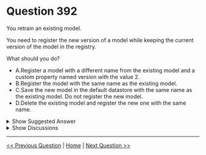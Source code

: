 # Question 392

You retrain an existing model.

You need to register the new version of a model while keeping the current version of the model in the registry.

What should you do?

* A.Register a model with a different name from the existing model and a custom property named version with the value 2.
* B.Register the model with the same name as the existing model.
* C.Save the new model in the default datastore with the same name as the existing model. Do not register the new model.
* D.Delete the existing model and register the new one with the same name.

<details>
  <summary>Show Suggested Answer</summary>

  <strong>B</strong><br>
<p>Model version: A version of a registered model. When a new model is added to the Model Registry, it is added as Version 1. Each model registered to the same model name increments the version number.</p>
<p>Reference:</p>
<p>https://docs.microsoft.com/en-us/azure/databricks/applications/mlflow/model-registry</p>

</details>

<details>
  <summary>Show Discussions</summary>

<blockquote><p><strong>Abhinav_nasaiitkgp</strong> <code>(Fri 23 Jul 2021 21:00)</code> - <em>Upvotes: 11</em></p><p>Answer is correct.
Model version: A version of a registered model. When a new model is added to the Model Registry, it is added as Version 1. Each model registered to the same model name increments the version number.</p></blockquote>
<blockquote><p><strong>ljljljlj</strong> <code>(Tue 11 Jan 2022 15:20)</code> - <em>Upvotes: 7</em></p><p>On exam 2021/7/10</p></blockquote>
<blockquote><p><strong>evangelist</strong> <code>(Sun 08 Dec 2024 14:10)</code> - <em>Upvotes: 1</em></p><p>registering a model with the same name as an existing model will automatically create a new version of that model. Each time you register a model with the same name, the version number increments by one.</p></blockquote>

</details>

---

[<< Previous Question](question_391.md) | [Home](/index.md) | [Next Question >>](question_393.md)
